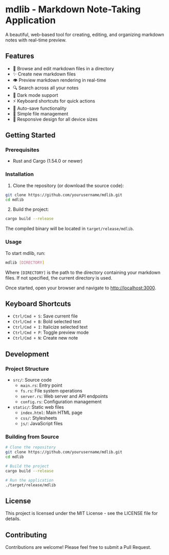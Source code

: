 # mdlib - Markdown Note-Taking Application

A beautiful, web-based tool for creating, editing, and organizing markdown notes with real-time preview.

## Features

- 📝 Browse and edit markdown files in a directory
- ✨ Create new markdown files
- 👁️ Preview markdown rendering in real-time
- 🔍 Search across all your notes
- 🌙 Dark mode support
- ⚡ Keyboard shortcuts for quick actions
- 🔄 Auto-save functionality
- 💾 Simple file management
- 📱 Responsive design for all device sizes

## Getting Started

### Prerequisites

- Rust and Cargo (1.54.0 or newer)

### Installation

1. Clone the repository (or download the source code):

```bash
git clone https://github.com/yourusername/mdlib.git
cd mdlib
```

2. Build the project:

```bash
cargo build --release
```

The compiled binary will be located in `target/release/mdlib`.

### Usage

To start mdlib, run:

```bash
mdlib [DIRECTORY]
```

Where `[DIRECTORY]` is the path to the directory containing your markdown files. If not specified, the current directory is used.

Once started, open your browser and navigate to [http://localhost:3000](http://localhost:3000).

## Keyboard Shortcuts

- `Ctrl/Cmd + S`: Save current file
- `Ctrl/Cmd + B`: Bold selected text
- `Ctrl/Cmd + I`: Italicize selected text
- `Ctrl/Cmd + P`: Toggle preview mode
- `Ctrl/Cmd + N`: Create new note

## Development

### Project Structure

- `src/`: Source code
  - `main.rs`: Entry point
  - `fs.rs`: File system operations
  - `server.rs`: Web server and API endpoints
  - `config.rs`: Configuration management
- `static/`: Static web files
  - `index.html`: Main HTML page
  - `css/`: Stylesheets
  - `js/`: JavaScript files

### Building from Source

```bash
# Clone the repository
git clone https://github.com/yourusername/mdlib.git
cd mdlib

# Build the project
cargo build --release

# Run the application
./target/release/mdlib
```

## License

This project is licensed under the MIT License - see the LICENSE file for details.

## Contributing

Contributions are welcome! Please feel free to submit a Pull Request. 